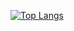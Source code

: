 [![Top Langs](https://github-readme-stats.vercel.app/api/top-langs/?username=fabianosafe&langs_count=8)](https://github.com/anuraghazra/github-readme-stats)
<!--
**fabianosafe/fabianosafe** is a ✨ _special_ ✨ repository because its `README.md` (this file) appears on your GitHub profile.

Here are some ideas to get you started:

- 🔭 I’m currently working on ...
- 🌱 I’m currently learning ...
- 👯 I’m looking to collaborate on ...
- 🤔 I’m looking for help with ...
- 💬 Ask me about ...
- 📫 How to reach me: ...
- 😄 Pronouns: ...
- ⚡ Fun fact: ...
-->

